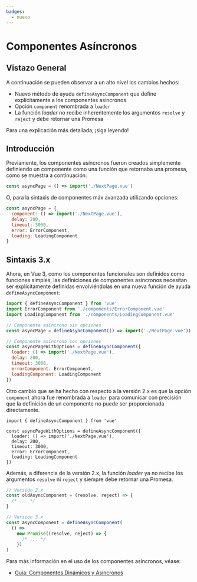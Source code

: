 ```yaml
---
badges:
  - nuevo
---
```


# Componentes Asíncronos <MigrationBadges :badges="$frontmatter.badges" />

## Vistazo General

A continuación se pueden observar a un alto nivel los cambios hechos:

- Nuevo método de ayuda `defineAsyncComponent` que define explícitamente a los componentes asíncronos
- Opción `component` renombrada a `loader`
- La función _loader_ no recibe inherentemente los argumentos `resolve` y `reject` y debe retornar una Promesa

Para una explicación más detallada, ¡siga leyendo!

## Introducción

Previamente, los componentes asíncronos fueron creados simplemente definiendo un componente como una función que retornaba una promesa, como se muestra a continuación:

```js
const asyncPage = () => import('./NextPage.vue')
```

O, para la sintaxis de componentes máx avanzada utilizando opciones:

```js
const asyncPage = {
  component: () => import('./NextPage.vue'),
  delay: 200,
  timeout: 3000,
  error: ErrorComponent,
  loading: LoadingComponent
}
```

## Sintaxis 3.x

Ahora, en Vue 3, como los componentes funcionales son definidos como funciones simples, las definiciones de componentes asíncronos necesitan ser explícitamente definidas envolviéndolas en una nueva función de ayuda `defineAsyncComponent`:

```js
import { defineAsyncComponent } from 'vue'
import ErrorComponent from './components/ErrorComponent.vue'
import LoadingComponent from './components/LoadingComponent.vue'

// Componente asíncrono sin opciones
const asyncPage = defineAsyncComponent(() => import('./NextPage.vue'))

// Componente asíncrono con opciones
const asyncPageWithOptions = defineAsyncComponent({
  loader: () => import('./NextPage.vue'),
  delay: 200,
  timeout: 3000,
  errorComponent: ErrorComponent,
  loadingComponent: LoadingComponent
})
```

Otro cambio que se ha hecho con respecto a la versión 2.x es que la opción `component` ahora fue renombrada a `loader` para comunicar con precisión que la definición de un componente no puede ser proporcionada directamente.

```js{4}
import { defineAsyncComponent } from 'vue'

const asyncPageWithOptions = defineAsyncComponent({
  loader: () => import('./NextPage.vue'),
  delay: 200,
  timeout: 3000,
  error: ErrorComponent,
  loading: LoadingComponent
})
```

Además, a diferencia de la versión 2.x, la función _loader_ ya no recibe los argumentos `resolve` ni `reject` y siempre debe retornar una Promesa.

```js
// Versión 2.x
const oldAsyncComponent = (resolve, reject) => {
  /* ... */
}

// Versión 3.x
const asyncComponent = defineAsyncComponent(
  () =>
    new Promise((resolve, reject) => {
      /* ... */
    })
)
```

Para más información en el uso de los componentes asíncronos, véase:

- [Guía: Componentes Dinámicos y Asíncronos](/guide/component-dynamic-async.html#dynamic-components-with-keep-alive)
